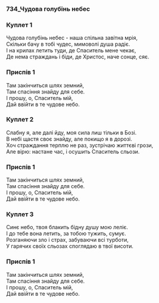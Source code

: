 ### 734_Чудова голубінь небес
### Куплет 1
Чудова голубінь небес - наша спільна завітна мрія, <br/>Скільки бачу в тобі чудес, мимоволі душа радіє.<br/>І на крилах летить туди, де Спаситель мене чекає, <br/>Де нема страждань і біди, де Христос, наче сонце, сяє.
### Приспів 1
Там закінчиться шлях земний, <br/>Там спасіння знайду для себе. <br/>І прошу, о, Спаситель мій, <br/>Дай ввійти в те чудове небо.
### Куплет 2
Слабну я, але далі йду, моя сила лиш тільки в Бозі. <br/>В небі щастя своє знайду, але покищо я в дорозі.<br/>Хоч страждання терплю не раз, зустрічаю життєві грози, <br/>Але вірю: настане час, і осушить Спаситель сльози.
### Приспів 1
Там закінчиться шлях земний, <br/>Там спасіння знайду для себе. <br/>І прошу, о, Спаситель мій, <br/>Дай ввійти в те чудове небо.
### Куплет 3
Синє небо, твоя блакить бідну душу мою леліє. <br/>І до тебе вона летить, за тобою тужить, сумує.<br/>Розганяючи зло і страх, забуваючи всі турботи, <br/>У гарячих своїх сльозах споглядаю в твої висоти.
### Приспів 1
Там закінчиться шлях земний, <br/>Там спасіння знайду для себе. <br/>І прошу, о, Спаситель мій, <br/>Дай ввійти в те чудове небо.
